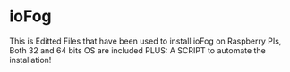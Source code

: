 # ioFog

This is Editted Files that have been used to install ioFog on Raspberry PIs,
Both 32 and 64 bits OS are included
PLUS:
A SCRIPT to automate the installation!
